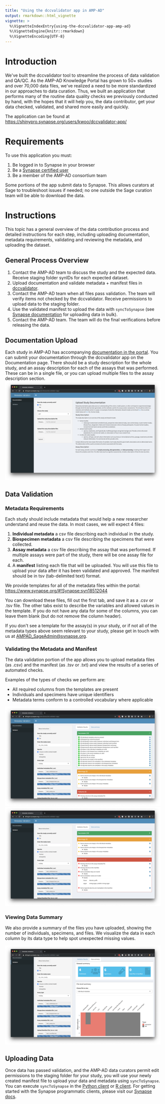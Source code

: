 ```yaml
---
title: "Using the dccvalidator app in AMP-AD"
output: rmarkdown::html_vignette
vignette: >
  %\VignetteIndexEntry{using-the-dccvalidator-app-amp-ad}
  %\VignetteEngine{knitr::rmarkdown}
  %\VignetteEncoding{UTF-8}
---
```




# Introduction

We've built the dccvalidator tool to streamline the process of data validation
and QA/QC. As the AMP-AD Knowledge Portal has grown to 50+ studies and over
70,000 data files, we've realized a need to be more standardized in our
approaches to data curation. Thus, we built an application that performs many of
the routine data quality checks we previously conducted by hand, with the hopes
that it will help you, the data contributor, get your data checked, validated,
and shared more easily and quickly.

The application can be found at https://shinypro.synapse.org/users/kwoo/dccvalidator-app/

# Requirements

To use this application you must:

1. Be logged in to Synapse in your browser
2. Be a [Synapse certified user](https://docs.synapse.org/articles/accounts_certified_users_and_profile_validation.html)
3. Be a member of the AMP-AD consortium team

Some portions of the app submit data to Synapse. This allows curators at Sage to
troubleshoot issues if needed; no one outside the Sage curation team will be
able to download the data.

# Instructions

This topic has a general overview of the data contribution process and
detailed instructions for each step, including uploading documentation, metadata
requirements, validating and reviewing the metadata, and uploading the dataset.

## General Process Overview

1. Contact the AMP-AD team to discuss the study and the expected data. Receive
staging folder synIDs for each expected dataset.
2. Upload documentation and validate metadata + manifest files in [dccvalidator](https://shinypro.synapse.org/users/kwoo/dccvalidator-app/).
3. Contact the AMP-AD team when all files pass validation. The team will verify
items not checked by the dccvalidator. Receive permissions to upload data to the
staging folder.
4. Use the validated manifest to upload the data with `syncToSynapse` (see
[Synapse documentation](https://docs.synapse.org/articles/uploading_in_bulk.html) for uploading data in bulk).
5. Contact the AMP-AD team. The team will do the final verifications before
releasing the data.

## Documentation Upload

Each study in AMP-AD has accompanying [documentation in the portal](https://adknowledgeportal.synapse.org/#/Explore/Studies?Study=syn8391648).
You can submit your documentation through the dccvalidator app on the
Documentation page. There should be a study description for the whole study, and
an assay description for each of the assays that was performed. These can be in
a single file, or you can upload multiple files to the assay description
section.
![A screenshot of a website with instructions on how to provide documentation of a study, and a space to upload documentation files](../man/figures/amp-documentation.png)

## Data Validation

### Metadata Requirements

Each study should include metadata that would help a new researcher understand
and reuse the data. In most cases, we will expect 4 files:

1. **Individual metadata** a csv file describing each individual in the study.
2. **Biospecimen metadata** a csv file describing the specimens that were collected.
3. **Assay metadata** a csv file describing the assay that was performed. If multiple
   assays were part of the study, there will be one assay file for each.
4. A **manifest** listing each file that will be uploaded. You will use this
   file to upload your data after it has been validated and approved. The manifest
   should be in tsv (tab-delimited text) format.

We provide templates for all of the metadata files within the portal:
https://www.synapse.org/#!Synapse:syn18512044

You can download these files, fill out the first tab, and save it as a .csv or .tsv
file. The other tabs exist to describe the variables and allowed values in the
template. If you do not have any data for some of the columns, you can leave
them blank (but do not remove the column header).

If you don't see a template for the assay(s) in your study, or if not all of the
metadata types above seem relevant to your study, please get in touch with us at
AMPAD_SageAdmin@synapse.org.

### Validating the Metadata and Manifest

The data validation portion of the app allows you to upload metadata files (as
.csv) and the manifest (as .tsv or .txt) and view the results of a series of
automated checks.

Examples of the types of checks we perform are:

- All required columns from the templates are present 
- Individuals and specimens have unique identifiers
- Metadata terms conform to a controlled vocabulary where applicable

![A screenshot showing three boxes on a webpage. Each box depicts successes, warnings, or failures that occurred when validating the data](../man/figures/amp-results.png)
![A screenshot showing three boxes on a webpage. Each box depicts successes, warnings, or failures that occurred when validating the data. Some of the failures have additional information describing the source of the problem.](../man/figures/amp-results-details.png)

### Viewing Data Summary

We also provide a summary of the files you have uploaded, showing the number of
individuals, specimens, and files. We visualize the data in each column by its
data type to help spot unexpected missing values.

![A screenshot showing a summary of several data files uploaded, including how many specimens, individuals, and data files were included, and a breakdown of the types of data in the file](../man/figures/amp-summary.png)


## Uploading Data

Once data has passed validation, and the AMP-AD data curators permit edit
permissions to the staging folder for your study, you will use your newly
created manifest file to upload your data and metadata using `syncToSynapse`.
You can execute `syncToSynapse` in the 
[Python client](https://python-docs.synapse.org/build/html/synapseutils.html#synapseutils.sync.syncToSynapse)
or 
[R client](https://github.com/Sage-Bionetworks/synapserutils#upload-data-in-bulk).
For getting started with the Synapse programmatic clients, please visit our
[Synapse docs](https://docs.synapse.org/articles/api_documentation.html).
